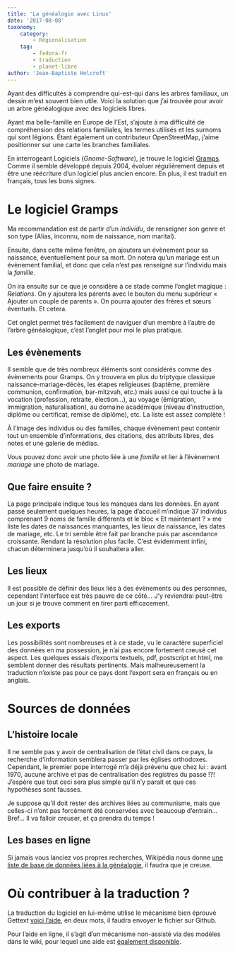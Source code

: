 ```yaml
---
title: 'La généalogie avec Linux'
date: '2017-08-08'
taxonomy:
    category:
        - Régionalisation
    tag:
        - fedora-fr
        - traduction
        - planet-libre
author: 'Jean-Baptiste Holcroft'
---
```


Ayant des difficultés à comprendre qui-est-qui dans les arbres familiaux, un dessin m’est souvent bien utile. Voici la solution que j’ai trouvée pour avoir un arbre généalogique avec des logiciels libres.

Ayant ma belle-famille en Europe de l’Est, s’ajoute à ma difficulté de compréhension des relations familiales, les termes utilisés et les surnoms qui sont légions. Étant également un contributeur OpenStreetMap, j’aime positionner sur une carte les branches familiales.

En interrogeant Logiciels (_Gnome-Software_), je trouve le logiciel [Gramps](http://gramps-project.org). Comme il semble développé depuis 2004, évoluer régulièrement depuis et être une réécriture d’un logiciel plus ancien encore. En plus, il est traduit en français, tous les bons signes.

# Le logiciel Gramps

Ma recommandation est de partir d’un _individu_, de renseigner son genre et son type (Alias, inconnu, nom de naissance, nom marital).

Ensuite, dans cette même fenêtre, on ajoutera un évènement pour sa naissance, éventuellement pour sa mort. On notera qu’un mariage est un évènement familial, et donc que cela n’est pas renseigné sur l’individu mais la _famille_.

On ira ensuite sur ce que je considère à ce stade comme l’onglet magique : *Relations*. On y ajoutera les parents avec le bouton du menu supérieur « Ajouter un couple de parents ». On pourra ajouter des frères et sœurs éventuels. Et cetera.

Cet onglet permet très facilement de naviguer d’un membre à l’autre de l’arbre généalogique, c’est l’onglet pour moi le plus pratique.

## Les évènements

Il semble que de très nombreux éléments sont considérés comme des évènements pour Gramps. On y trouvera en plus du triptyque classique naissance-mariage-décès, les étapes religieuses (baptême, première communion, confirmation, bar-mitzvah, etc.) mais aussi ce qui touche à la vocation (profession, retraite, élection…), au voyage (émigration, immigration, naturalisation), au domaine académique (niveau d’instruction, diplôme ou certificat, remise de diplôme), etc. La liste est assez complète !

À l’image des individus ou des familles, chaque évènement peut contenir tout un ensemble d’informations, des citations, des attributs libres, des notes et une galerie de médias.

Vous pouvez donc avoir une photo liée à une _famille_ et lier à l’évènement _mariage_ une photo de mariage.

## Que faire ensuite ?

La page principale indique tous les manques dans les données. En ayant passé seulement quelques heures, la page d’accueil m’indique 37 individus comprenant 9 noms de famille différents et le bloc « Et maintenant ? » me liste les dates de naissances manquantes, les lieux de naissance, les dates de mariage, etc. Le tri semble être fait par branche puis par ascendance croissante. Rendant la résolution plus facile. C’est évidemment infini, chacun déterminera jusqu’où il souhaitera aller.

## Les lieux

Il est possible de définir des lieux liés à des évènements ou des personnes, cependant l’interface est très pauvre de ce côté... J’y reviendrai peut-être un jour si je trouve comment en tirer parti efficacement.

## Les exports

Les possibilités sont nombreuses et à ce stade, vu le caractère superficiel des données en ma possession, je n’ai pas encore fortement creusé cet aspect. Les quelques essais d’exports textuels, pdf, postscript et html, me semblent donner des résultats pertinents. Mais malheureusement la traduction n’existe pas pour ce pays dont l’export sera en français ou en anglais.

# Sources de données

## L’histoire locale

Il ne semble pas y avoir de centralisation de l’état civil dans ce pays, la recherche d’information semblera passer par les églises orthodoxes. Cependant, le premier pope interrogé m’a déjà prévenu que chez lui : avant 1970, aucune archive et pas de centralisation des registres du passé !?! J’espère que tout ceci sera plus simple qu’il n’y parait et que ces hypothèses sont fausses.

Je suppose qu’il doit rester des archives liées au communisme, mais que celles-ci n’ont pas forcément été conservées avec beaucoup d’entrain… Bref… Il va falloir creuser, et ça prendra du temps !

## Les bases en ligne

Si jamais vous lanciez vos propres recherches, Wikipédia nous donne [une liste de base de données liées à la généalogie](https://en.wikipedia.org/wiki/List_of_genealogy_databases), il faudra que je creuse.

# Où contribuer à la traduction ?

La traduction du logiciel en lui-même utilise le mécanisme bien éprouvé Gettext [voici l’aide](http://www.gramps-project.org/wiki/index.php?title=Translating_Gramps), en deux mots, il faudra envoyer le fichier sur Github.

Pour l’aide en ligne, il s’agit d’un mécanisme non-assisté via des modèles dans le wiki, pour lequel une aide est [également disponible](http://www.gramps-project.org/wiki/index.php?title=Translating_the_Gramps_User_manual).
